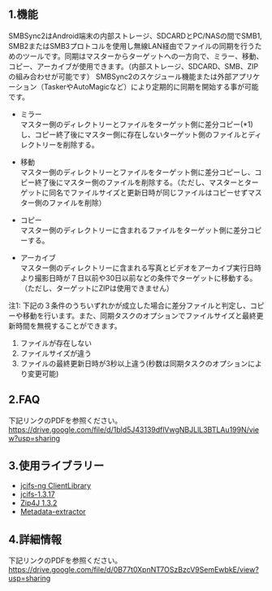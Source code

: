 ## 1.機能
SMBSync2はAndroid端末の内部ストレージ、SDCARDとPC/NASの間でSMB1, SMB2またはSMB3プロトコルを使用し無線LAN経由でファイルの同期を行うためのツールです。同期はマスターからターゲットへの一方向で、ミラー、移動、コピー、アーカイブが使用できます。（内部ストレージ、SDCARD、SMB、ZIPの組み合わせが可能です）
SMBSync2のスケジュール機能または外部アプリケーション（TaskerやAutoMagicなど）により定期的に同期を開始する事が可能です。
- ミラー  
  マスター側のディレクトリーとファイルをターゲット側に差分コピー(*1)し、コピー終了後にマスター側に存在しないターゲット側のファイルとディレクトリーを削除する。

- 移動  
  マスター側のディレクトリーとファイルをターゲット側に差分コピーし、コピー終了後にマスター側のファイルを削除する。（ただし、マスターとターゲットに同名でファイルサイズと更新日時が同じファイルはコピーせずマスター側のファイルを削除）

- コピー  
  マスター側のディレクトリーに含まれるファイルをターゲット側に差分コピーする。

- アーカイブ  
  マスター側のディレクトリーに含まれる写真とビデオをアーカイブ実行日時より撮影日時が７日以前や30日以前などの条件でターゲットに移動する。（ただし、ターゲットにZIPは使用できません）

注1: 下記の３条件のうちいずれかが成立した場合に差分ファイルと判定し、コピーや移動を行います。また、同期タスクのオプションでファイルサイズと最終更新時間を無視することができます。
1. ファイルが存在しない
2. ファイルサイズが違う
3. ファイルの最終更新日時が3秒以上違う(秒数は同期タスクのオプションにより変更可能)  
## 2.FAQ  
下記リンクのPDFを参照ください。  
https://drive.google.com/file/d/1bld5J43139dflVwgNBJLlL3BTLAu199N/view?usp=sharing 

## 3.使用ライブラリー
- [jcifs-ng ClientLibrary](https://github.com/AgNO3/jcifs-ng)
- [jcifs-1.3.17](https://jcifs.samba.org/)
- [Zip4J 1.3.2](https://mvnrepository.com/artifact/net.lingala.zip4j/zip4j/1.3.2)
- [Metadata-extractor](https://github.com/drewnoakes/metadata-extractor)

## 4.詳細情報
下記リンクのPDFを参照ください。  
https://drive.google.com/file/d/0B77t0XpnNT7OSzBzcV9SemEwbkE/view?usp=sharing